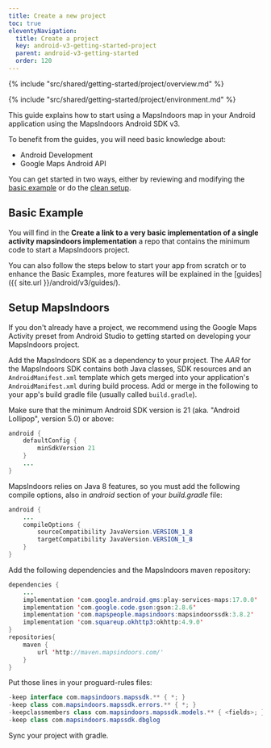 ```yaml
---
title: Create a new project
toc: true
eleventyNavigation:
  title: Create a project
  key: android-v3-getting-started-project
  parent: android-v3-getting-started
  order: 120
---
```


<!-- Overview -->
{% include "src/shared/getting-started/project/overview.md" %}

<!-- Environment -->
{% include "src/shared/getting-started/project/environment.md" %}

This guide explains how to start using a MapsIndoors map in your Android application using the MapsIndoors Android SDK v3.

To benefit from the guides, you will need basic knowledge about:

* Android Development
* Google Maps Android API

You can get started in two ways, either by reviewing and modifying the [basic example](#basic-example) or do the [clean setup](#setup-mapsindoors).

## Basic Example

You will find in the **Create a link to a very basic implementation of a single activity mapsindoors implementation** a repo that contains the minimum code to start a MapsIndoors project.

You can also follow the steps below to start your app from scratch or to enhance the Basic Examples, more features will be explained in the [guides]({{ site.url }}/android/v3/guides/).

## Setup MapsIndoors

If you don't already have a project, we recommend using the Google Maps Activity preset from Android Studio to getting started on developing your MapsIndoors project.

Add the MapsIndoors SDK as a dependency to your project. The _AAR_ for the MapsIndoors SDK contains both Java classes, SDK resources and an `AndroidManifest.xml` template which gets merged into your application's `AndroidManifest.xml` during build process. Add or merge in the following to your app's build gradle file (usually called `build.gradle`).

Make sure that the minimum Android SDK version is 21 (aka. "Android Lollipop", version 5.0) or above:

```java
android {
    defaultConfig {
        minSdkVersion 21
    }
    ...
}
```

MapsIndoors relies on Java 8 features, so you must add the following compile options, also in *android* section of your *build.gradle* file:

```java
android {
    ...
    compileOptions {
        sourceCompatibility JavaVersion.VERSION_1_8
        targetCompatibility JavaVersion.VERSION_1_8
    }
}
```

Add the following dependencies and the MapsIndoors maven repository:

```java
dependencies {
    ...
    implementation 'com.google.android.gms:play-services-maps:17.0.0'
    implementation 'com.google.code.gson:gson:2.8.6'
    implementation 'com.mapspeople.mapsindoors:mapsindoorssdk:3.8.2'
    implementation 'com.squareup.okhttp3:okhttp:4.9.0'
}
repositories{
    maven {
        url 'http://maven.mapsindoors.com/'
    }
}
```

Put those lines in your proguard-rules files:

```java
-keep interface com.mapsindoors.mapssdk.** { *; }
-keep class com.mapsindoors.mapssdk.errors.** { *; }
-keepclassmembers class com.mapsindoors.mapssdk.models.** { <fields>; }
-keep class com.mapsindoors.mapssdk.dbglog
```

Sync your project with gradle.
